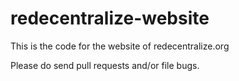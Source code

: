 redecentralize-website
======================

This is the code for the website of redecentralize.org

Please do send pull requests and/or file bugs.



